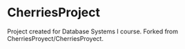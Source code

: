 # CherriesProject
Project created for Database Systems I course. Forked from CherriesProyect/CherriesProyect.
